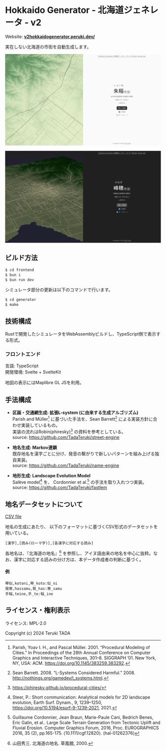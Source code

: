 # Hokkaido Generator - 北海道ジェネレータ - v2

Website: **[v2hokkaidogenerator.peruki.dev/](https://v2hokkaidogenerator.peruki.dev/)**

実在しない北海道の市街を自動生成します。

![Showcase](image/showcase0.png)

![DarkMode](image/showcase1.png)

## ビルド方法

```
$ cd frontend
$ bun i
$ bun run dev
```

シミュレータ部分の更新は以下のコマンドで行います。

```
$ cd generator
$ make
```

## 技術構成

Rustで開発したシミュレータをWebAssemblyビルドし、TypeScript側で表示する形式。

### フロントエンド

言語: TypeScript <br>
開発環境: Svelte + SvelteKit <br>

地図の表示にはMaplibre GL JSを利用。

## 手法構成

- **区画・交通網生成: 拡張L-system (に由来する生成アルゴリズム)**<br>
Parish and Müller[^pm] に基づいた手法を、Sean Barrett[^barrett] による実装方針に合わせ実装しているもの。<br>
実装の流れはRobin(phiresky)[^phi] の資料を参考としている。<br>
source: https://github.com/TadaTeruki/street-engine

[^pm]: Parish, Yoav I. H., and Pascal Müller. 2001. “Procedural Modeling of Cities.” In Proceedings of the 28th Annual Conference on Computer Graphics and Interactive Techniques, 301–8. SIGGRAPH ’01. New York, NY, USA: ACM. https://doi.org/10.1145/383259.383292. 

[^barrett]: Sean Barrett. 2008. “L-Systems Considered Harmful.” 2008. http://nothings.org/gamedev/l_systems.html. 

[^phi]: https://phiresky.github.io/procedural-cities/

- **地名生成: Markov連鎖**<br>
既存地名を漢字ごとに分け、発音の繋がりで新しいパターンを組み上げる独自実装。<br>
source: https://github.com/TadaTeruki/name-engine

- **地形生成: Landscape Evolution Model**<br>
Salève model[^analytical] を、 Cordonnier et al.[^large] の手法を取り入れつつ実装。<br>
source: https://github.com/TadaTeruki/fastlem

[^analytical]: Steer, P.: Short communication: Analytical models for 2D landscape evolution, Earth Surf. Dynam., 9, 1239–1250, https://doi.org/10.5194/esurf-9-1239-2021, 2021.

[^large]: Guillaume Cordonnier, Jean Braun, Marie-Paule Cani, Bedrich Benes, Eric Galin, et al.. Large Scale Terrain Generation from Tectonic Uplift and Fluvial Erosion. Computer Graphics Forum, 2016, Proc. EUROGRAPHICS 2016, 35 (2), pp.165-175. ⟨10.1111/cgf.12820⟩. ⟨hal-01262376⟩

## 地名データセットについて

[CSV file](./frontend/static/dataset/placenames.csv)

地名の生成にあたり、
以下のフォーマットに基づくCSV形式のデータセットを用いている。

```
[漢字],[読み(ローマ字)],[各漢字に対応する読み]
```

各地名は、『北海道の地名』[^1] を参照し、アイヌ語由来の地名を中心に抜粋。なお、漢字に対応する読みの分け方は、本データ作成者の判断に基づく。

#### 例

```
琴似,kotoni,琴_koto:似_ni
発寒,hassamu,発_has:寒_samu
手稲,teine,手_te:稲_ine
```

[^1]: 山田秀三. 北海道の地名. 草風館, 2000.

## ライセンス・権利表示

ライセンス: MPL-2.0

Copyright (c) 2024 Teruki TADA
